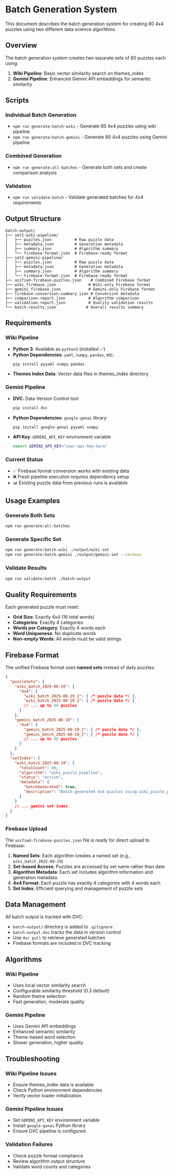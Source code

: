 # Batch Generation System

This document describes the batch generation system for creating 80 4x4 puzzles using two different data science algorithms.

## Overview

The batch generation system creates two separate sets of 80 puzzles each using:
1. **Wiki Pipeline**: Basic vector similarity search on themes_index
2. **Gemini Pipeline**: Enhanced Gemini API embeddings for semantic similarity

## Scripts

### Individual Batch Generation
- `npm run generate:batch-wiki` - Generate 80 4x4 puzzles using wiki pipeline
- `npm run generate:batch-gemini` - Generate 80 4x4 puzzles using Gemini pipeline

### Combined Generation
- `npm run generate:all-batches` - Generate both sets and create comparison analysis

### Validation
- `npm run validate:batch` - Validate generated batches for 4x4 requirements

## Output Structure

```
batch-output/
├── set1-wiki-pipeline/
│   ├── puzzles.json          # Raw puzzle data
│   ├── metadata.json         # Generation metadata
│   ├── summary.json          # Algorithm summary
│   └── firebase-format.json  # Firebase-ready format
├── set2-gemini-pipeline/
│   ├── puzzles.json          # Raw puzzle data
│   ├── metadata.json         # Generation metadata
│   ├── summary.json          # Algorithm summary
│   └── firebase-format.json  # Firebase-ready format
├── unified-firebase-puzzles.json    # Combined Firebase format
├── wiki_firebase.json              # Wiki-only Firebase format
├── gemini_firebase.json            # Gemini-only Firebase format
├── firebase-conversion-summary.json # Conversion metadata
├── comparison-report.json          # Algorithm comparison
├── validation-report.json          # Quality validation results
└── batch-results.json             # Overall results summary
```

## Requirements

### Wiki Pipeline
- **Python 3**: Available as `python3` (installed ✅)
- **Python Dependencies**: `yaml`, `numpy`, `pandas`, etc.
  ```bash
  pip install pyyaml numpy pandas
  ```
- **Themes Index Data**: Vector data files in themes_index directory

### Gemini Pipeline  
- **DVC**: Data Version Control tool
  ```bash
  pip install dvc
  ```
- **Python Dependencies**: `google-genai` library
  ```bash
  pip install google-genai pyyaml numpy
  ```
- **API Key**: `GEMINI_API_KEY` environment variable
  ```bash
  export GEMINI_API_KEY="your-api-key-here"
  ```

### Current Status
- ✅ Firebase format conversion works with existing data
- ❌ Fresh pipeline execution requires dependency setup
- 📊 Existing puzzle data from previous runs is available

## Usage Examples

### Generate Both Sets
```bash
npm run generate:all-batches
```

### Generate Specific Set
```bash
npm run generate:batch-wiki ./output/wiki-set
npm run generate:batch-gemini ./output/gemini-set --verbose
```

### Validate Results
```bash
npm run validate:batch ./batch-output
```


## Quality Requirements

Each generated puzzle must meet:
- **Grid Size**: Exactly 4x4 (16 total words)
- **Categories**: Exactly 4 categories 
- **Words per Category**: Exactly 4 words each
- **Word Uniqueness**: No duplicate words
- **Non-empty Words**: All words must be valid strings

## Firebase Format

The unified Firebase format uses **named sets** instead of daily puzzles:

```json
{
  "puzzleSets": {
    "wiki_batch_2025-08-19": {
      "4x4": {
        "wiki_batch_2025-08-19_1": { /* puzzle data */ },
        "wiki_batch_2025-08-19_2": { /* puzzle data */ }
        // ... up to 80 puzzles
      }
    },
    "gemini_batch_2025-08-19": {
      "4x4": {
        "gemini_batch_2025-08-19_1": { /* puzzle data */ },
        "gemini_batch_2025-08-19_2": { /* puzzle data */ }
        // ... up to 80 puzzles
      }
    }
  },
  "setIndex": {
    "wiki_batch_2025-08-19": {
      "totalCount": 80,
      "algorithm": "wiki_puzzle_pipeline",
      "status": "active",
      "metadata": {
        "batchGenerated": true,
        "description": "Batch-generated 4x4 puzzles using wiki_puzzle_pipeline"
      }
    }
    // ... gemini set index
  }
}
```

### Firebase Upload
The `unified-firebase-puzzles.json` file is ready for direct upload to Firebase:
1. **Named Sets**: Each algorithm creates a named set (e.g., `wiki_batch_2025-08-19`)
2. **Set-based Access**: Puzzles are accessed by set name rather than date
3. **Algorithm Metadata**: Each set includes algorithm information and generation metadata
4. **4x4 Format**: Each puzzle has exactly 4 categories with 4 words each
5. **Set Index**: Efficient querying and management of puzzle sets

## Data Management

All batch output is tracked with DVC:
- `batch-output/` directory is added to `.gitignore`
- `batch-output.dvc` tracks the data in version control
- Use `dvc pull` to retrieve generated batches
- Firebase formats are included in DVC tracking

## Algorithms

### Wiki Pipeline
- Uses local vector similarity search
- Configurable similarity threshold (0.3 default)
- Random theme selection
- Fast generation, moderate quality

### Gemini Pipeline  
- Uses Gemini API embeddings
- Enhanced semantic similarity
- Theme-based word selection
- Slower generation, higher quality

## Troubleshooting

### Wiki Pipeline Issues
- Ensure themes_index data is available
- Check Python environment dependencies
- Verify vector loader initialization

### Gemini Pipeline Issues  
- Set `GEMINI_API_KEY` environment variable
- Install `google-genai` Python library
- Ensure DVC pipeline is configured

### Validation Failures
- Check puzzle format compliance
- Review algorithm output structure
- Validate word counts and categories